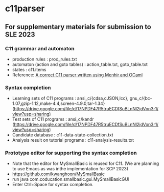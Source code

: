 # c11parser


## For supplementary materials for submission to SLE 2023 

### C11 grammar and automaton
 - production rules : prod_rules.txt
 - automaton (action and goto tables) : action_table.txt, goto_table.txt
 - states : c11.items
 - Reference: [A correct C11 parser written using Menhir and OCaml](https://github.com/jhjourdan/C11parser)

### Syntax completion
 - Learning sets of C11 programs : ansi_c/{cdsa,cJSON,lcc}, gnu_c/{bc-1.07,gzip-1.12,make-4.4,screen-4.9.0,tar-1.34} (https://drive.google.com/file/d/17NPDF47R5truECDfSuBLnNl2jdVon3r1/view?usp=sharing)
 - Test sets of C11 programs : ansi_c/kandr (https://drive.google.com/file/d/17NPDF47R5truECDfSuBLnNl2jdVon3r1/view?usp=sharing)
 - Candidate database : c11-data-state-collection.txt
 - Analysis result on tutorial programs : c11-analysis-results.txt

### Prototype editor for supporting the syntax completion
 - Note that the editor for MySmallBasic is reused for C11. (We are planning to use Emacs as was inthe implementation for SCP 2023)
 - https://github.com/kwanghoon/MySmallBasic
 - run java com.coducation.smallbasic.gui.MySmallBasicGUI
 - Enter Ctrl+Space for syntax completion.
 
